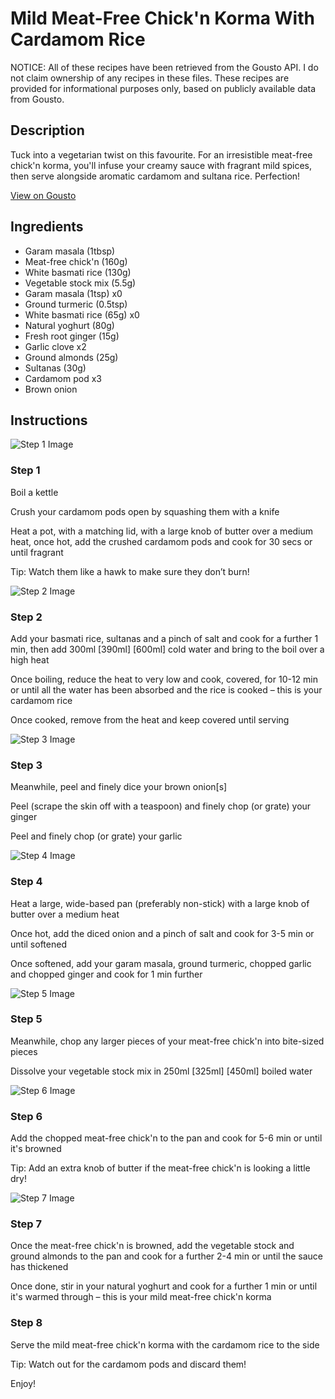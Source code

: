 # Mild Meat-Free Chick'n Korma With Cardamom Rice

NOTICE: All of these recipes have been retrieved from the Gousto API. I do not claim ownership of any recipes in these files. These recipes are provided for informational purposes only, based on publicly available data from Gousto.

## Description

Tuck into a vegetarian twist on this favourite. For an irresistible meat-free chick'n korma, you'll infuse your creamy sauce with fragrant mild spices, then serve alongside aromatic cardamom and sultana rice. Perfection!

[View on Gousto](https://www.gousto.co.uk/recipes/cookbook/mild-meat-free-chicken-korma-with-cardamom-rice)

## Ingredients

- Garam masala (1tbsp)
- Meat-free chick'n (160g)
- White basmati rice (130g)
- Vegetable stock mix (5.5g)
- Garam masala (1tsp) x0
- Ground turmeric (0.5tsp)
- White basmati rice (65g) x0
- Natural yoghurt (80g)
- Fresh root ginger (15g)
- Garlic clove x2
- Ground almonds (25g)
- Sultanas (30g)
- Cardamom pod x3
- Brown onion

## Instructions

![Step 1 Image](https://production-media.gousto.co.uk/cms/recipe-step-image/Step-1-1648566700739-x200.jpg)

### Step 1

Boil a kettle

Crush your cardamom pods open by squashing them with a knife

Heat a pot, with a matching lid, with a large knob of butter over a medium heat, once hot, add the crushed cardamom pods and cook for 30 secs or until fragrant

Tip: Watch them like a hawk to make sure they don’t burn!

![Step 2 Image](https://production-media.gousto.co.uk/cms/recipe-step-image/Step-2-1648566704381-x200.jpg)

### Step 2

Add your basmati rice, sultanas and a pinch of salt and cook for a further 1 min, then add 300ml <span class="text-purple">[390ml]</span> <span class="text-danger">[600ml] </span>cold water and bring to the boil over a high heat

Once boiling, reduce the heat to very low and cook, covered, for 10-12 min or until all the water has been absorbed and the rice is cooked – this is your cardamom rice

Once cooked, remove from the heat and keep covered until serving

![Step 3 Image](https://production-media.gousto.co.uk/cms/recipe-step-image/Step-3-1648566708273-x200.jpg)

### Step 3

Meanwhile, peel and finely dice your brown onion[s]

Peel (scrape the skin off with a teaspoon) and finely chop (or grate) your ginger

Peel and finely chop (or grate) your garlic

![Step 4 Image](https://production-media.gousto.co.uk/cms/recipe-step-image/step-4-1648566857310-x200.jpg)

### Step 4

Heat a large, wide-based pan (preferably non-stick) with a large knob of butter over a medium heat

Once hot, add the diced onion and a pinch of salt and cook for 3-5 min or until softened

Once softened, add your garam masala, ground turmeric, chopped garlic and chopped ginger and cook for 1 min further

![Step 5 Image](https://production-media.gousto.co.uk/cms/recipe-step-image/Step-5-1648566717535-x200.jpg)

### Step 5

Meanwhile, chop any larger pieces of your meat-free chick'n into bite-sized pieces

Dissolve your vegetable stock mix in 250ml <span class="text-purple">[325ml]</span><span class="text-danger"> [450ml]</span> boiled water

![Step 6 Image](https://production-media.gousto.co.uk/cms/recipe-step-image/Step-6-1648566797799-x200.jpg)

### Step 6

Add the chopped meat-free chick'n to the pan and cook for 5-6 min or until it's browned

Tip: Add an extra knob of butter if the meat-free chick'n is looking a little dry!

![Step 7 Image](https://production-media.gousto.co.uk/cms/recipe-step-image/Step-7-1648566783192-x200.jpg)

### Step 7

Once the meat-free chick'n is browned, add the vegetable stock and ground almonds to the pan and cook for a further 2-4 min or until the sauce has thickened

Once done, stir in your natural yoghurt and cook for a further 1 min or until it's warmed through – this is your mild meat-free chick'n korma

### Step 8

Serve the mild meat-free chick'n korma with the cardamom rice to the side

Tip: Watch out for the cardamom pods and discard them!

Enjoy!

